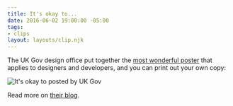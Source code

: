 ```yaml
---
title: It's okay to...
date: 2016-06-02 19:00:00 -05:00
tags:
- clips
layout: layouts/clip.njk
---
```


The UK Gov design office put together the [most wonderful poster](http://govdesign.tumblr.com/post/144909646023/download-the-poster-its-ok-to) that applies to designers and developers, and you can print out your own copy:

![It's okay to posted by UK Gov](http://66.media.tumblr.com/efba61875c6840522631ee28ca25ef56/tumblr_o7qo29WYqN1vqjzzho1_1280.jpg)

Read more on [their blog](https://gds.blog.gov.uk/2016/05/25/its-ok-to-say-whats-ok/).

